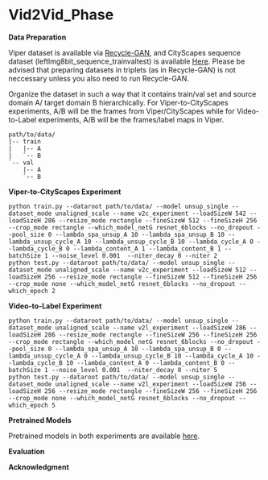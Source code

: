 # Vid2Vid_Phase

**Data Preparation**

Viper dataset is available via [Recycle-GAN](https://github.com/aayushbansal/Recycle-GAN/), and CityScapes sequence dataset (leftImg8bit_sequence_trainvaltest) is available [Here](https://www.cityscapes-dataset.com/downloads/). Please be advised that preparing datasets in triplets (as in Recycle-GAN) is not neccessary unless you also need to run Recycle-GAN.

Organize the dataset in such a way that it contains train/val set and source domain A/ target domain B hierarchically. For Viper-to-CityScapes experiments, A/B will be the frames from Viper/CityScapes while for Video-to-Label experiments, A/B will be the frames/label maps in Viper. 
```
path/to/data/
|-- train
|   |-- A
|   `-- B
`-- val
    |-- A
    `-- B
```

**Viper-to-CityScapes Experiment**
```
python train.py --dataroot path/to/data/ --model unsup_single --dataset_mode unaligned_scale --name v2c_experiment --loadSizeW 542 --loadSizeH 286 --resize_mode rectangle --fineSizeW 512 --fineSizeH 256 --crop_mode rectangle --which_model_netG resnet_6blocks --no_dropout --pool_size 0 --lambda_spa_unsup_A 10 --lambda_spa_unsup_B 10 --lambda_unsup_cycle_A 10 --lambda_unsup_cycle_B 10 --lambda_cycle_A 0 --lambda_cycle_B 0 --lambda_content_A 1 --lambda_content_B 1 --batchSize 1 --noise_level 0.001  --niter_decay 0 --niter 2
python test.py --dataroot path/to/data/ --model unsup_single --dataset_mode unaligned_scale --name v2c_experiment --loadSizeW 512 --loadSizeH 256 --resize_mode rectangle --fineSizeW 512 --fineSizeH 256 --crop_mode none --which_model_netG resnet_6blocks --no_dropout --which_epoch 2
```

**Video-to-Label Experiment**

```
python train.py --dataroot path/to/data/ --model unsup_single --dataset_mode unaligned_scale --name v2l_experiment --loadSizeW 286 --loadSizeH 286 --resize_mode rectangle --fineSizeW 256 --fineSizeH 256 --crop_mode rectangle --which_model_netG resnet_6blocks --no_dropout --pool_size 0 --lambda_spa_unsup_A 10 --lambda_spa_unsup_B 0 --lambda_unsup_cycle_A 0 --lambda_unsup_cycle_B 10 --lambda_cycle_A 10 --lambda_cycle_B 10 --lambda_content_A 0 --lambda_content_B 0 --batchSize 1 --noise_level 0.001  --niter_decay 0 --niter 5
python test.py --dataroot path/to/data/ --model unsup_single --dataset_mode unaligned_scale --name v2l_experiment --loadSizeW 256 --loadSizeH 256 --resize_mode rectangle --fineSizeW 256 --fineSizeH 256 --crop_mode none --which_model_netG resnet_6blocks --no_dropout --which_epoch 5
```
   
**Pretrained Models**

Pretrained models in both experiments are available [here]().

**Evaluation**

<!-- Pretrained FCN model is available [here](https://drive.google.com/file/d/1NmeC32gGoKqitxBax21-FaAKL_cBwwqg/view?usp=sharing). Please place it under .saved_models/.
```
python util/eval_rgb2lbl.py --exp_name path/to/test_output/images/\*fake_B.\* --map_cache_dir seg_map_cache
python util/eval_lbl2rgb.py --exp_name path/to/test_output/images/\*fake_A\* --pred_cache_dir pred_map_cache --mean False --model_path saved_models/fcn_model.pt
``` -->
             
**Acknowledgment**

